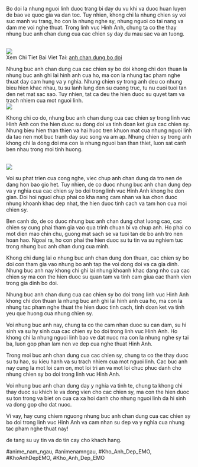 <p>Bo doi la nhung nguoi linh duoc trang bi day du vu khi va duoc huan luyen de bao ve quoc gia va dan toc. Tuy nhien, khong chi la nhung chien sy voi suc manh vu trang, ho con la nhung nghe sy, nhung nguoi co tai nang va dam me voi nghe thuat. Trong linh vuc Hinh Anh, chung ta co the thay nhung buc anh chan dung cua cac chien sy day du mau sac va an tuong.</p><br><img src="https://khoanhdepemo.com/wp-content/uploads/2024/12/image-2212-1024x576.png"></br>
Xem Chi Tiet Bai Viet Tai: <a href="https://khoanhdepemo.com/hinh-anh-chu-bo-doi/">anh chan dung bo doi</a><p>Nhung buc anh chan dung cua cac chien sy bo doi khong chi don thuan la nhung buc anh ghi lai hinh anh cua ho, ma con la nhung tac pham nghe thuat day cam hung va y nghia. Nhung chien sy trong anh deu co nhung bieu hien khac nhau, tu su lanh lung den su cuong truc, tu nu cuoi tuoi tan den net mat sac sao. Tuy nhien, tat ca deu the hien duoc su quyet tam va trach nhiem cua mot nguoi linh.<br><img src="https://khoanhdepemo.com/wp-content/uploads/2024/12/image-2192-1024x536.png"></br><p>Khong chi co do, nhung buc anh chan dung cua cac chien sy trong linh vuc Hinh Anh con the hien duoc su dong doi va tinh doan ket giua cac chien sy. Nhung bieu hien than thien va hai huoc tren khuon mat cua nhung nguoi linh da tao nen mot buc tranh day suc song va am ap. Nhung chien sy trong anh khong chi la dong doi ma con la nhung nguoi ban than thiet, luon sat canh ben nhau trong moi tinh huong.</p><br><img src="https://khoanhdepemo.com/wp-content/uploads/2024/12/image-2190-1024x576.png"></br><p>Voi su phat trien cua cong nghe, viec chup anh chan dung da tro nen de dang hon bao gio het. Tuy nhien, de co duoc nhung buc anh chan dung dep va y nghia cua cac chien sy bo doi trong linh vuc Hinh Anh khong he don gian. Doi hoi nguoi chup phai co kha nang cam nhan va lua chon duoc nhung khoanh khac dep nhat, the hien duoc tinh cach va tam hon cua moi chien sy.<p>Ben canh do, de co duoc nhung buc anh chan dung chat luong cao, cac chien sy cung phai tham gia vao qua trinh chuan bi va chup anh. Ho phai co mot dien mao chin chu, guong mat sach se va tuoi tan de bo anh tro nen hoan hao. Ngoai ra, ho con phai the hien duoc su tu tin va su nghiem tuc trong nhung buc anh chan dung cua minh.</p><p>Khong chi dung lai o nhung buc anh chan dung don thuan, cac chien sy bo doi con tham gia vao nhung bo anh tap the voi dong doi va ca gia dinh. Nhung buc anh nay khong chi ghi lai nhung khoanh khac dang nho cua cac chien sy ma con the hien duoc su quan tam va tinh cam giua cac thanh vien trong gia dinh bo doi.<p>Nhung buc anh chan dung cua cac chien sy bo doi trong linh vuc Hinh Anh khong chi don thuan la nhung buc anh ghi lai hinh anh cua ho, ma con la nhung tac pham nghe thuat the hien duoc tinh cach, tinh doan ket va tinh yeu que huong cua nhung chien sy.</p><p>Voi nhung buc anh nay, chung ta co the cam nhan duoc su can dam, su hi sinh va su hy sinh cua cac chien sy bo doi trong linh vuc Hinh Anh. Ho khong chi la nhung nguoi linh bao ve dat nuoc ma con la nhung nghe sy tai ba, luon gop phan lam nen ve dep cua nghe thuat Hinh Anh.</p><p>Trong moi buc anh chan dung cua cac chien sy, chung ta co the thay duoc su tu hao, su kieu hanh va su trach nhiem cua mot nguoi linh. Cac buc anh nay cung la mot loi cam on, mot loi tri an va mot loi chuc phuc danh cho nhung chien sy bo doi trong linh vuc Hinh Anh.</p><p>Voi nhung buc anh chan dung day y nghia va tinh te, chung ta khong chi thay duoc su khich le va dong vien cho cac chien sy, ma con the hien duoc su ton trong va biet on cua ca xa hoi danh cho nhung nguoi linh da hi sinh va dong gop cho dat nuoc.</p><p>Vi vay, hay cung chiem nguong nhung buc anh chan dung cua cac chien sy bo doi trong linh vuc Hinh Anh va cam nhan su dep va y nghia cua nhung tac pham nghe thuat nay!</p><p>de tang su uy tin va do tin cay cho khach hang.</p>
#anime_nam_ngau, #animenamngau, #Kho_Anh_Dep_EMO, #KhoAnhDepEMO, #Kho_Anh_Dep_EMO
